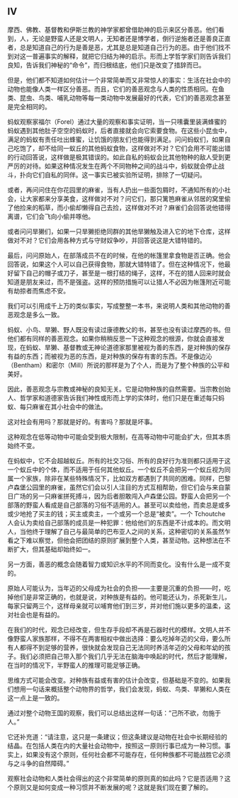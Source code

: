 ## IV

摩西、佛教、基督教和伊斯兰教的神学家都曾借助神的启示来区分善恶。他们看到，人，无论是野蛮人还是文明人，无知者还是博学者，倒行逆施者还是善良正直者，总是知道自己的行为是善是恶，尤其是总是知道自己行为的恶。由于他们找不到对这一普遍事实的解释，就把它归结为神的启示。形而上学哲学家们则告诉我们良知，告诉我们神秘的“命令”，而归根结底，他们只是改变了措辞而已。

但是，他们都不知道如何估计一个非常简单而又非常惊人的事实：生活在社会中的动物也能像人类一样区分善恶。而且，它们的善恶观念与人类的性质相同。在鱼类、昆虫、鸟类、哺乳动物等每一类动物中发展最好的代表，它们的善恶观念甚至是完全相同的。

蚂蚁观察家福尔（Forel）通过大量的观察和事实证明，当一只嗉囊里装满蜂蜜的蚂蚁遇到其他肚子空空的蚂蚁时，后者直接就会向它索要食物。在这些小昆虫中，满足的蚂蚁有责任吐出蜂蜜，让饥饿的朋友们也能得到满足。问问蚂蚁们，如果自己吃饱了，却不给同一蚁丘的其他蚂蚁食物，这样做对不对？它们会用不可能出错的行动回答说，这样做是极其错误的。如此自私的蚂蚁会比其他物种的敌人受到更严厉的对待。如果这种情况发生在两个不同物种之间的战斗中，蚂蚁就会停止战斗，扑向它们自私的同伴。这一事实已被实验所证明，排除了一切疑问。

或者，再问问住在你花园里的麻雀，当有人扔出一些面包屑时，不通知所有的小社会，让大家都来分享美食，这样做对不对？问它们，那只篱笆麻雀从邻居的窝里偷了他捡来的稻草，而小偷却懒得自己去捡，这样做对不对？麻雀们会回答说他错得离谱，它们会飞向小偷并啄他。

或者问问旱獭们，如果一只旱獭拒绝同群的其他旱獭触及进入它的地下仓库，这样做对不对？它们会用各种方式与守财奴争吵，并回答说这是大错特错的。

最后，问问原始人，在部落成员不在的时候，在他的帐篷里拿食物是否正确。他会回答说，如果这个人可以自己获得食物，那就大错特错了。但在这种情况下，他最好留下自己的帽子或刀子，甚至是一根打结的绳子，这样，不在的猎人回来时就会知道是朋友来过，而不是强盗。这样的预防措施可以让猎人不必因为帐篷附近可能有劫掠者而焦虑不安。

我们可以引用成千上万的类似事实，写成整整一本书，来说明人类和其他动物的善恶观念是多么一致。

蚂蚁、小鸟、旱獭、野人既没有读过康德教父的书，甚至也没有读过摩西的书。但他们都有同样的善恶观念。如果你稍稍反思一下这种观念的根源，你就会直接发现，在蚂蚁、旱獭、基督教或无神论道德家那里被视为善的东西，是对种族的保存有益的东西；而被视为恶的东西，是对种族的保存有害的东西。不是像边沁（Bentham）和密尔（Mill）所说的那样是为了个人，而是为了整个种族的公平和美好。

因此，善恶观念与宗教或神秘的良知无关。它是动物种族的自然需要。当宗教创始人、哲学家和道德家告诉我们神性或形而上学的实体时，他们只是在重述每只蚂蚁、每只麻雀在其小社会中的做法。

这对社会有用吗？那就是好的。有害吗？那就是坏事。

这种观念在低等动物中可能会受到极大限制，在高等动物中可能会扩大，但其本质始终不变。

在蚂蚁中，它不会超越蚁丘。所有的社交习俗、所有的良好行为准则都只适用于这一个蚁丘中的个体，而不适用于任何其他蚁丘。一个蚁丘不会把另一个蚁丘视为同属一个家族，除非在某些特殊情况下，比如双方都遇到了共同的困难。同样，巴黎卢森堡公园里的麻雀，虽然它们会以引人注目的方式互相帮助，但它们会与来自蒙日广场的另一只麻雀拼死搏斗，因为后者胆敢闯入卢森堡公园。野蛮人会把另一个部落的野蛮人看成是自己部落的习俗不适用的人。甚至可以卖给他，而卖总是或多或少地抢了买主的钱；买主或卖主，一个或另一个总是“被卖”。一个 Tchoutche 人会认为卖给自己部落的成员是一种犯罪：他给他们的东西是不计成本的。而文明人，当他终于理解了自己与最简单的巴布亚人之间的关系，这种密切的关系虽然乍看之下难以察觉，但他会把团结的原则扩展到整个人类，甚至动物。这种想法在不断扩大，但其基础却始终如一。

另一方面，善恶的概念会随着智力或知识水平的不同而变化。没有什么是一成不变的。

原始人可能认为，当年迈的父母成为社会的负担——主要是沉重的负担——时，吃掉他们是非常正确的，也就是说，对种族是有益的。他可能还认为，杀死新生儿，每家只留两三个，这样母亲就可以哺育他们到三岁，并对他们施以更多的温柔，这对社会也是有益的。

在我们的时代，观念已经改变，但生存手段却不再是石器时代的模样。文明人并不像野蛮人家族那样，不得不在两害相权中做出选择：要么吃掉年迈的父母，要么所有人都得不到足够的营养，很快就会发现自己无法同时养活年迈的父母和年幼的孩子。我们必须把自己带入那个我们几乎无法在脑海中唤起的时代，然后才能理解，在当时的情况下，半野蛮人的推理可能足够正确。

思维方式可能会改变。对种族有益或有害的估计会改变，但基础是不变的。如果我们想用一句话来概括整个动物界的哲学，我们会发现，蚂蚁、鸟类、旱獭和人类在这一点上是一致的。

通过对整个动物王国的观察，我们可以总结出这样一句话：“己所不欲，勿施于人。”

它还补充道：“请注意，这只是一条建议；但这条建议是动物在社会中长期经验的结晶。在包括人类在内的大量社会动物中，按照这一原则行事已成为一种习惯。事实上，如果没有这个原则，任何社会都不可能存在，任何种族都不可能战胜它必须与之斗争的自然障碍。”

观察社会动物和人类社会得出的这个非常简单的原则真的如此吗？它是否适用？这个原则又是如何变成一种习惯并不断发展的呢？这就是我们现在要了解的。

